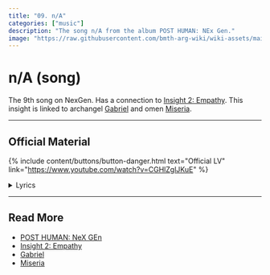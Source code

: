 ```yaml
---
title: "09. n/A"
categories: ["music"]
description: "The song n/A from the album POST HUMAN: NEx Gen."
image: "https://raw.githubusercontent.com/bmth-arg-wiki/wiki-assets/main/music/ph2/album_cover_300.png"
---
```

# n/A (song)

The 9th song on NexGen. Has a connection to [Insight 2: Empathy](../lore/insight2-empathy). 
This insight is linked to archangel [Gabriel](../characters/gabriel) and omen 
[Miseria](../characters/miseria).

***

## Official Material

{% include content/buttons/button-danger.html text="Official LV" link="https://www.youtube.com/watch?v=CGHlZglJKuE" %}

<details class="lyrics">
<summary>Lyrics</summary>
{{ "
> hi
> my name’s oli
> and i’m an addict
> i’m here cos i’m not quite all there
> cos what used to be my idea of a laugh is
> now just me checking my pulse
> in my underwear
>
> thinking i should drop dead
> eat shit
> go to hell
> i could jump
> head first out the window
> dark thoughts
> keep on filling up in my mind, oh oh
> kinda wanna get fucked
> make love to a chainsaw
> wrap my
> droptop round a lamp post
> not sure
> i’ll be coming back down this time
>
> hello oli you fucking knobhead
> (yeah)
> did you think you had us fooled?
> and baby i know that i
> told you i was out of the woods
> but i still left a key under the mat for the wolves
>
> so maybe i should drop dead
> eat shit
> go to hell
> i could jump
> head first out the window
> dark thoughts
> keep on filling up in my mind
> kinda wanna get fucked
> make love to a chainsaw
> wrap my
> droptop round a lamp post
> not sure
> i’ll be coming back down this time
>
> fuck it
> got out on good behaviour
> i’m sorry kid but i can’t be your
> saviour
> i don’t know what you expected 
>
> so maybe i should drop dead
> eat shit
> go to hell
> i could jump
> head first out the window
> dark thoughts
> keep on filling up in my mind
> kinda wanna get fucked
> make love to a chainsaw
> wrap my
> droptop round a lamp post
> not sure
> i’ll be coming back down this time
>
> cos i’m fucking losing it
> get a grip
> ignored all the signs
> the voices in my head
> keep telling me i’m fine
>
> out of luck
> what the fuck?
> what am i gonna do?
> where did it go wrong?
" | markdownify }}
</details>

***

## Read More

- [POST HUMAN: NeX GEn](ph-nex-gen)
- [Insight 2: Empathy](../lore/insight2-empathy)
- [Gabriel](../characters/gabriel)
- [Miseria](../characters/miseria)